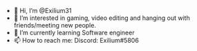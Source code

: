 - 👋 Hi, I’m @Exilium31
- 👀 I’m interested in gaming, video editing and hanging out with friends/meeting new people.
- 🌱 I’m currently learning Software engineer
- 📫 How to reach me: Discord: Exilium#5806

